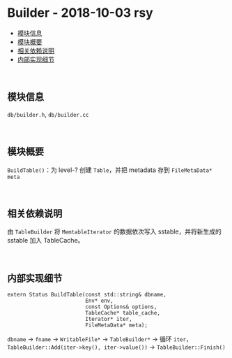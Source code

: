 # Builder - 2018-10-03 rsy

- [模块信息](#module_info)
- [模块概要](#module_in_brief)
- [相关依赖说明](#dependency_specification)
- [内部实现细节](#inner_detail)


&nbsp;   
<a id="module_info"></a>
## 模块信息

`db/builder.h`, `db/builder.cc`


&nbsp;   
<a id="module_in_brief"></a>
## 模块概要

`BuildTable()`：为 level-? 创建 `Table`，并把 metadata 存到 `FileMetaData* meta`


&nbsp;   
<a id="dependency_specification"></a>
## 相关依赖说明

由 `TableBuilder` 将 `MemtableIterator` 的数据依次写入 sstable，并将新生成的 sstable 加入 TableCache。


&nbsp;   
<a id="inner_detail"></a>
## 内部实现细节

    extern Status BuildTable(const std::string& dbname,
                             Env* env,
                             const Options& options,
                             TableCache* table_cache,
                             Iterator* iter,
                             FileMetaData* meta);

`dbname` -> `fname` -> `WritableFile*` -> `TableBuilder*` -> 循环 `iter`，`TableBuilder::Add(iter->key(), iter->value())` -> `TableBuilder::Finish()`